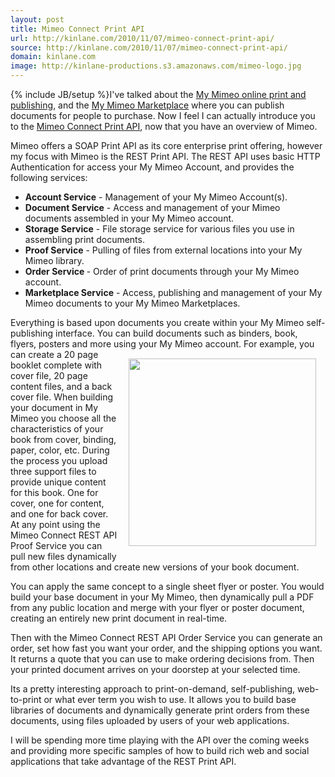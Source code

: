 ```yaml
---
layout: post
title: Mimeo Connect Print API
url: http://kinlane.com/2010/11/07/mimeo-connect-print-api/
source: http://kinlane.com/2010/11/07/mimeo-connect-print-api/
domain: kinlane.com
image: http://kinlane-productions.s3.amazonaws.com/mimeo-logo.jpg
---
```

{% include JB/setup %}I've talked about the <a href="http://www.kinlane.com/2010/10/my-mimeo-future-of-technology-and-printing/">My Mimeo online print and publishing</a>, and the <a href="http://www.kinlane.com/2010/10/my-mimeo-marketplace-creating-a-online-print-store/">My Mimeo Marketplace</a> where you can publish documents for people to purchase.   Now I feel I can actually introduce you to the <a href="http://www.mimeo.com/solutions/mimeo-connect.php">Mimeo Connect Print API</a>, now that you have an overview of Mimeo.<p></p>
Mimeo offers a SOAP Print API as its core enterprise print offering, however my focus with Mimeo is the REST Print API.    The REST API uses basic HTTP Authentication for access your My Mimeo Account, and provides the following services:
<ul class="mainlist">
	<li><strong>Account Service</strong> - Management of your My Mimeo Account(s).</li>
	<li><strong>Document Service</strong> - Access and management of your Mimeo documents assembled in your My Mimeo account.</li>
	<li><strong>Storage Service</strong> - File storage service for various files you use in assembling print documents.</li>
	<li><strong>Proof Service</strong> - Pulling of files from external locations into your My Mimeo library.</li>
	<li><strong>Order Service </strong>- Order of print documents through your My Mimeo account.</li>
	<li><strong>Marketplace Service</strong> - Access, publishing and management of your My Mimeo documents to your My Mimeo Marketplaces.</li>
</ul>
Everything is based upon documents you create within your My Mimeo self-publishing interface.  You can build documents such as binders, book, flyers, posters and more using your My Mimeo account.
<img style="padding: 15px;" src="http://kinlane-productions.s3.amazonaws.com/mimeo-logo.jpg" alt="" width="300" align="right" />
For example, you can create a 20 page booklet complete with cover file, 20 page content files, and a back cover file.  When building your document in My Mimeo you choose all the characteristics of your book from cover, binding, paper, color, etc.  During the process you upload three support files to provide unique content for this book.  One for cover, one for content, and one for back cover.   At any point using the Mimeo Connect REST API Proof Service you can pull new files dynamically from other locations and create new versions of your book document.<p></p>
You can apply the same concept to a single sheet flyer or poster.  You would build your base document in your My Mimeo, then dynamically pull a PDF from any public location and merge with your flyer or poster document, creating an entirely new print document in real-time.<p></p>
Then with the Mimeo Connect REST API Order Service you can generate an order, set how fast you want your order, and the shipping options you want.  It returns a quote that you can use to make ordering decisions from.  Then your printed document arrives on your doorstep at your selected time.<p></p>
Its a pretty interesting approach to print-on-demand, self-publishing, web-to-print or what ever term you wish to use.  It allows you to build base libraries of documents and dynamically generate print orders from these documents, using files uploaded by users of your web applications.<p></p>
I will be spending more time playing with the API over the coming weeks and providing more specific samples of how to build rich web and social applications that take advantage of the REST Print API.